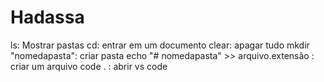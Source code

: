 # Hadassa
ls: Mostrar pastas
cd: entrar em um documento
clear: apagar tudo
mkdir "nomedapasta": criar pasta
echo "# nomedapasta" >> arquivo.extensão : criar um arquivo
code . : abrir vs code 